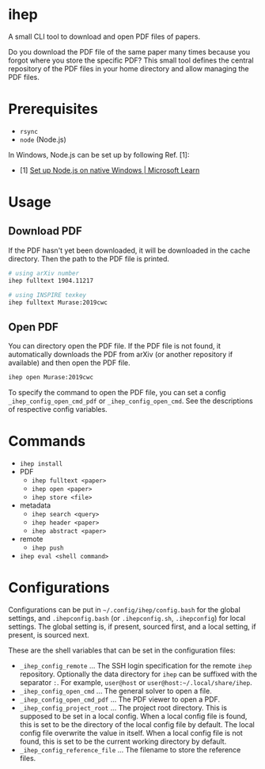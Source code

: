# ihep

A small CLI tool to download and open PDF files of papers.

Do you download the PDF file of the same paper many times because you forgot
where you store the specific PDF?  This small tool defines the central
repository of the PDF files in your home directory and allow managing the PDF
files.

# Prerequisites

- `rsync`
- `node` (Node.js)

In Windows, Node.js can be set up by following Ref. [1]:

- [1] [Set up Node.js on native Windows | Microsoft Learn](https://learn.microsoft.com/en-us/windows/dev-environment/javascript/nodejs-on-windows)

# Usage

## Download PDF

If the PDF hasn't yet been downloaded, it will be downloaded in the cache
directory. Then the path to the PDF file is printed.

```bash
# using arXiv number
ihep fulltext 1904.11217

# using INSPIRE texkey
ihep fulltext Murase:2019cwc
```

## Open PDF

You can directory open the PDF file.  If the PDF file is not found, it
automatically downloads the PDF from arXiv (or another repository if
available) and then open the PDF file.

```bash
ihep open Murase:2019cwc
```

To specify the command to open the PDF file, you can set a config
`_ihep_config_open_cmd_pdf` or `_ihep_config_open_cmd`.  See the descriptions
of respective config variables.

# Commands

- `ihep install`
- PDF
  - `ihep fulltext <paper>`
  - `ihep open <paper>`
  - `ihep store <file>`
- metadata
  - `ihep search <query>`
  - `ihep header <paper>`
  - `ihep abstract <paper>`
- remote
  - `ihep push`
- `ihep eval <shell command>`

# Configurations

Configurations can be put in `~/.config/ihep/config.bash` for the global
settings, and `.ihepconfig.bash` (or `.ihepconfig.sh`, `.ihepconfig`) for local
settings.  The global setting is, if present, sourced first, and a local
setting, if present, is sourced next.

These are the shell variables that can be set in the configuration files:

- `_ihep_config_remote` ... The SSH login specification for the remote `ihep`
  repository. Optionally the data directory for `ihep` can be suffixed with the
  separator `:`.  For example, `user@host` or `user@host:~/.local/share/ihep`.
- `_ihep_config_open_cmd` ... The general solver to open a file.
- `_ihep_config_open_cmd_pdf` ... The PDF viewer to open a PDF.
- `_ihep_config_project_root` ... The project root directory.  This is supposed
  to be set in a local config.  When a local config file is found, this is set
  to be the directory of the local config file by default.  The local config
  file overwrite the value in itself.  When a local config file is not found,
  this is set to be the current working directory by default.
- `_ihep_config_reference_file` ... The filename to store the reference files.

